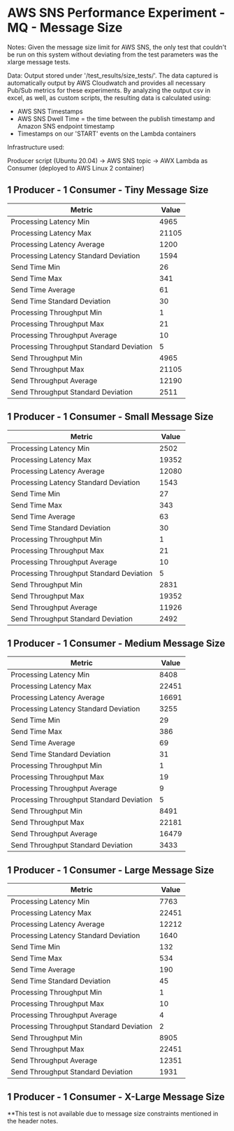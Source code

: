 # AWS SNS Performance Experiment - MQ - Message Size

Notes: Given the message size limit for AWS SNS, the only test that couldn't be run on this system without deviating from the test parameters was the xlarge message tests.

Data: Output stored under '/test_results/size_tests/'. The data captured is automatically output by AWS Cloudwatch and provides all necessary Pub/Sub metrics for these experiments. By analyzing the output csv in excel, as well, as custom scripts, the resulting data is calculated using:
* AWS SNS Timestamps
* AWS SNS Dwell Time = the time between the publish timestamp and Amazon SNS endpoint timestamp
* Timestamps on our 'START' events on the Lambda containers

Infrastructure used:

Producer script (Ubuntu 20.04) -> AWS SNS topic -> AWX Lambda as Consumer (deployed to AWS Linux 2 container)

## 1 Producer - 1 Consumer - Tiny Message Size

| Metric                                   | Value |
| ---------------------------------------- | ----- |
| Processing Latency Min                   |   4965    |
| Processing Latency Max                   |    21105   |
| Processing Latency Average               |    1200  |
| Processing Latency Standard Deviation    |    1594   |
| Send Time Min                            |    26   |
| Send Time Max                            |    341   |
| Send Time Average                        |    61   |
| Send Time Standard Deviation             |     30  |
| Processing Throughput Min                |    1   |
| Processing Throughput Max                |    21   |
| Processing Throughput Average            |    10   |
| Processing Throughput Standard Deviation |    5   |
| Send Throughput Min                      |    4965   |
| Send Throughput Max                      |    21105   |
| Send Throughput Average                  |    12190   |
| Send Throughput Standard Deviation       |     2511  |

## 1 Producer - 1 Consumer - Small Message Size


| Metric                                   | Value |
| ---------------------------------------- | ----- |
| Processing Latency Min                   |    2502   |
| Processing Latency Max                   |   19352    |
| Processing Latency Average               |  12080     |
| Processing Latency Standard Deviation    |  1543     |
| Send Time Min                            |    27   |
| Send Time Max                            |    343   |
| Send Time Average                        |    63   |
| Send Time Standard Deviation             |    30   |
| Processing Throughput Min                |   1    |
| Processing Throughput Max                |   21    |
| Processing Throughput Average            |    10   |
| Processing Throughput Standard Deviation |    5   |
| Send Throughput Min                      |   2831    |
| Send Throughput Max                      |    19352   |
| Send Throughput Average                  |    11926   |
| Send Throughput Standard Deviation       |     2492  |

## 1 Producer - 1 Consumer - Medium Message Size


| Metric                                   | Value |
| ---------------------------------------- | ----- |
| Processing Latency Min                   |    8408   |
| Processing Latency Max                   |     22451  |
| Processing Latency Average               |    16691   |
| Processing Latency Standard Deviation    |     3255  |
| Send Time Min                            |    29   |
| Send Time Max                            |    386   |
| Send Time Average                        |    69   |
| Send Time Standard Deviation             |     31  |
| Processing Throughput Min                |   1    |
| Processing Throughput Max                |   19    |
| Processing Throughput Average            |     9  |
| Processing Throughput Standard Deviation |    5   |
| Send Throughput Min                      |    8491   |
| Send Throughput Max                      |    22181   |
| Send Throughput Average                  |      16479 |
| Send Throughput Standard Deviation       |    3433   |

## 1 Producer - 1 Consumer - Large Message Size


| Metric                                   | Value |
| ---------------------------------------- | ----- |
| Processing Latency Min                   |    7763   |
| Processing Latency Max                   |     22451  |
| Processing Latency Average               |     12212  |
| Processing Latency Standard Deviation    |     1640  |
| Send Time Min                            |    132   |
| Send Time Max                            |     534  |
| Send Time Average                        |     190  |
| Send Time Standard Deviation             |      45 |
| Processing Throughput Min                |    1   |
| Processing Throughput Max                |    10   |
| Processing Throughput Average            |    4   |
| Processing Throughput Standard Deviation |    2   |
| Send Throughput Min                      |    8905   |
| Send Throughput Max                      |    22451   |
| Send Throughput Average                  |    12351   |
| Send Throughput Standard Deviation       |    1931   |

## 1 Producer - 1 Consumer - X-Large Message Size

**This test is not available due to message size constraints mentioned in the header notes.